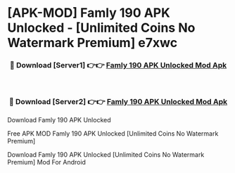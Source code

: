 # [APK-MOD] Famly 190 APK Unlocked - [Unlimited Coins No Watermark Premium] e7xwc



<div align="center">
<h3>🔴 Download [Server1] 👉👉 <a href="https://momento.my/?title=Famly_190_APK_Unlocked">Famly 190 APK Unlocked Mod Apk</a></h3><br>

<h3>🔴 Download [Server2] 👉👉 <a href="https://momento.my/?title=Famly_190_APK_Unlocked">Famly 190 APK Unlocked Mod Apk</a></h3>
</div>



Download Famly 190 APK Unlocked 

Free APK MOD Famly 190 APK Unlocked [Unlimited Coins No Watermark Premium]

Download Famly 190 APK Unlocked [Unlimited Coins No Watermark Premium] Mod For Android
